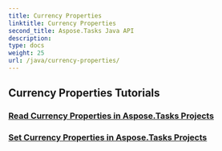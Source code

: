 ```yaml
---
title: Currency Properties
linktitle: Currency Properties
second_title: Aspose.Tasks Java API
description: 
type: docs
weight: 25
url: /java/currency-properties/
---
```


## Currency Properties Tutorials
### [Read Currency Properties in Aspose.Tasks Projects](./read-properties/)
### [Set Currency Properties in Aspose.Tasks Projects](./set-properties/)